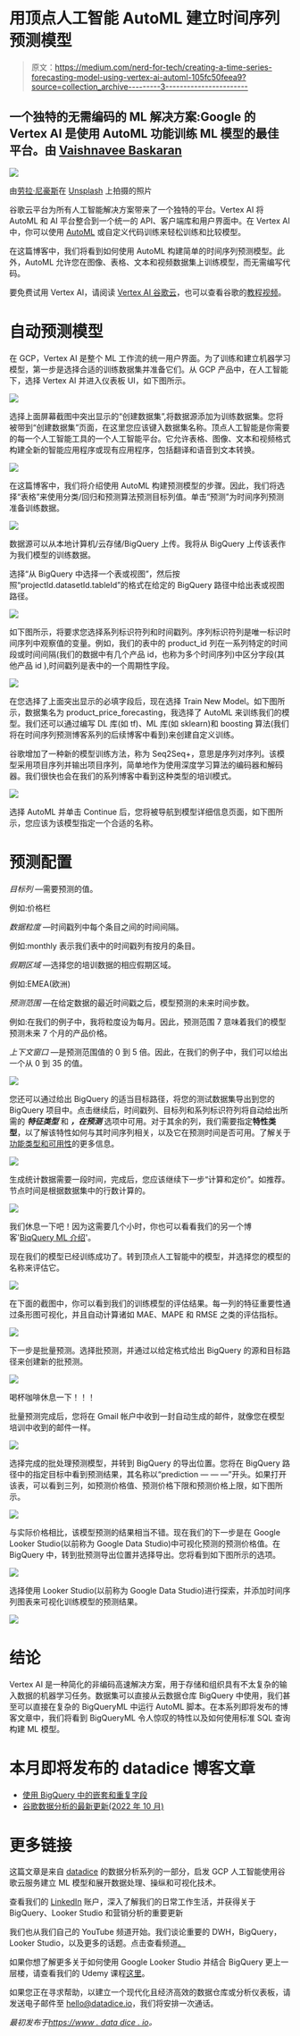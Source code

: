 # 用顶点人工智能 AutoML 建立时间序列预测模型

> 原文：<https://medium.com/nerd-for-tech/creating-a-time-series-forecasting-model-using-vertex-ai-automl-105fc50feea9?source=collection_archive---------3----------------------->

## 一个独特的无需编码的 ML 解决方案:Google 的 Vertex AI 是使用 AutoML 功能训练 ML 模型的最佳平台。由 [Vaishnavee Baskaran](https://www.linkedin.com/in/vaishnavee-baskaran-397495238)

![](img/cf49abc3aa2671f7c75a3ff4122834db.png)

由[劳拉·尼豪斯](https://unsplash.com/@lauraintacoma)在 [Unsplash](https://unsplash.com/?utm_source=unsplash&utm_medium=referral&utm_content=creditCopyText) 上拍摄的照片

谷歌云平台为所有人工智能解决方案带来了一个独特的平台。Vertex AI 将 AutoML 和 AI 平台整合到一个统一的 API、客户端库和用户界面中。在 Vertex AI 中，你可以使用 [AutoML](https://cloud.google.com/vertex-ai/docs/beginner/beginners-guide/) 或自定义代码训练来轻松训练和比较模型。

在这篇博客中，我们将看到如何使用 AutoML 构建简单的时间序列预测模型。此外，AutoML 允许您在图像、表格、文本和视频数据集上训练模型，而无需编写代码。

要免费试用 Vertex AI，请阅读 [Vertex AI 谷歌云](https://cloud.google.com/vertex-ai)，也可以查看谷歌的[教程视频](https://cloud.google.com/vertex-ai/docs/start/introduction-unified-platform)。

# **自动预测模型**

在 GCP，Vertex AI 是整个 ML 工作流的统一用户界面。为了训练和建立机器学习模型，第一步是选择合适的训练数据集并准备它们。从 GCP 产品中，在人工智能下，选择 Vertex AI 并进入仪表板 UI，如下图所示。

![](img/16c03b31b7ff7f9613c7e8e6eb9d5789.png)

选择上面屏幕截图中突出显示的“创建数据集”,将数据源添加为训练数据集。您将被带到“创建数据集”页面，在这里您应该键入数据集名称。顶点人工智能是你需要的每一个人工智能工具的一个人工智能平台。它允许表格、图像、文本和视频格式构建全新的智能应用程序或现有应用程序，包括翻译和语音到文本转换。

![](img/67c14a042f41092b26f8bcf761364cca.png)

在这篇博客中，我们将介绍使用 AutoML 构建预测模型的步骤。因此，我们将选择“表格”来使用分类/回归和预测算法预测目标列值。单击“预测”为时间序列预测准备训练数据。

![](img/878a0a92583aedacdcb8648d6584f0ba.png)

数据源可以从本地计算机/云存储/BigQuery 上传。我将从 BigQuery 上传该表作为我们模型的训练数据。

选择“从 BigQuery 中选择一个表或视图”，然后按照“projectId.datasetId.tableId”的格式在给定的 BigQuery 路径中给出表或视图路径。

![](img/3a31c5fadf69d07304c9a3da5b6e2c07.png)

如下图所示，将要求您选择系列标识符列和时间戳列。序列标识符列是唯一标识时间序列中观察值的变量。例如，我们的表中的 product_id 列在一系列特定的时间段或时间间隔(我们的数据中有几个产品 id，也称为多个时间序列)中区分字段(其他产品 id ),时间戳列是表中的一个周期性字段。

![](img/a215ea4976df34450fa5cbd3608bf16d.png)

在您选择了上面突出显示的必填字段后，现在选择 Train New Model。如下图所示，数据集名为 product_price_forecasting，我选择了 AutoML 来训练我们的模型。我们还可以通过编写 DL 库(如 tf)、ML 库(如 sklearn)和 boosting 算法(我们将在时间序列预测博客系列的后续博客中看到)来创建自定义训练。

谷歌增加了一种新的模型训练方法，称为 Seq2Seq+，意思是序列对序列。该模型采用项目序列并输出项目序列，简单地作为使用深度学习算法的编码器和解码器。我们很快也会在我们的系列博客中看到这种类型的培训模式。

![](img/139dc0fe3f9013cc5cdd2a36e1eaa8e1.png)

选择 AutoML 并单击 Continue 后，您将被导航到模型详细信息页面，如下图所示，您应该为该模型指定一个合适的名称。

# **预测配置**

*目标列* —需要预测的值。

例如:价格栏

*数据粒度* —时间戳列中每个条目之间的时间间隔。

例如:monthly 表示我们表中的时间戳列有按月的条目。

*假期区域* —选择您的培训数据的相应假期区域。

例如:EMEA(欧洲)

*预测范围* —在给定数据的最近时间戳之后，模型预测的未来时间步数。

例如:在我们的例子中，我将粒度设为每月。因此，预测范围 7 意味着我们的模型预测未来 7 个月的产品价格。

*上下文窗口* —是预测范围值的 0 到 5 倍。因此，在我们的例子中，我们可以给出一个从 0 到 35 的值。

![](img/b91186af551fd82dd6567335e4d77ffa.png)

您还可以通过给出 BigQuery 的适当目标路径，将您的测试数据集导出到您的 BigQuery 项目中。点击继续后，时间戳列、目标列和系列标识符列将自动给出所需的 ***特征类型*** 和 ***，在预测*** 选项中可用。对于其余的列，我们需要指定**特性类型**，以了解该特性如何与其时间序列相关，以及它在预测时间是否可用。了解关于[功能类型和可用性](https://cloud.google.com/vertex-ai/docs/datasets/data-types-tabular#feature-type)的更多信息。

![](img/e08cd55ee9cad7331d5fa7d974726855.png)

生成统计数据需要一段时间，完成后，您应该继续下一步“计算和定价”。如推荐。节点时间是根据数据集中的行数计算的。

![](img/89128302a4022d9c7f20d0bb26393f4e.png)

我们休息一下吧！因为这需要几个小时，你也可以看看我们的另一个博客'[BiqQuery ML 介绍](https://datadice.medium.com/introduction-of-bigquery-ml-92ddff190cb0)'。

现在我们的模型已经训练成功了。转到顶点人工智能中的模型，并选择您的模型的名称来评估它。

![](img/3ccc7e4429f1f17eacc068e53d9969de.png)

在下面的截图中，你可以看到我们的训练模型的评估结果。每一列的特征重要性通过条形图可视化，并且自动计算诸如 MAE、MAPE 和 RMSE 之类的评估指标。

![](img/0f55b26535ac4c0bc26f67b2b0300193.png)

下一步是批量预测。选择批预测，并通过以给定格式给出 BigQuery 的源和目标路径来创建新的批预测。

![](img/7eaf39a0516773e5c6b03fa18dce5343.png)

喝杯咖啡休息一下！！！

批量预测完成后，您将在 Gmail 帐户中收到一封自动生成的邮件，就像您在模型培训中收到的邮件一样。

![](img/50dcb87738c941f10b761163678b1f60.png)

选择完成的批处理预测模型，并转到 BigQuery 的导出位置。您将在 BigQuery 路径中的指定目标中看到预测结果，其名称以“prediction — — —”开头。如果打开该表，可以看到三列，如预测价格值、预测价格下限和预测价格上限，如下图所示。

![](img/6faff87ad2d0f114b0873b4357eea413.png)

与实际价格相比，该模型预测的结果相当不错。现在我们的下一步是在 Google Looker Studio(以前称为 Google Data Studio)中可视化预测的预测价格值。在 BigQuery 中，转到批预测导出位置并选择导出。您将看到如下图所示的选项。

![](img/9589732ddd83acfb4d3457cb73316f4b.png)

选择使用 Looker Studio(以前称为 Google Data Studio)进行探索，并添加时间序列图表来可视化训练模型的预测结果。

![](img/d412b008f09953872048d6ee801838a1.png)

# 结论

Vertex AI 是一种简化的非编码高速解决方案，用于存储和组织具有不太复杂的输入数据的机器学习任务。数据集可以直接从云数据仓库 BigQuery 中使用，我们甚至可以直接在复杂的 BigQueryML 中运行 AutoML 脚本。在本系列即将发布的博客文章中，我们将看到 BigQueryML 令人惊叹的特性以及如何使用标准 SQL 查询构建 ML 模型。

# 本月即将发布的 datadice 博客文章

*   [使用 BigQuery 中的嵌套和重复字段](/nerd-for-tech/working-with-nested-and-repeated-fields-in-bigquery-2eccc2641ee2?source=your_stories_page-------------------------------------)
*   [谷歌数据分析的最新更新(2022 年 10 月)](/geekculture/latest-updates-on-google-data-analytics-october-2022-54b82047112a?source=your_stories_page-------------------------------------)

# 更多链接

这篇文章是来自 [datadice](https://www.datadice.io/) 的数据分析系列的一部分，启发 GCP 人工智能使用谷歌云服务建立 ML 模型和展开数据处理、操纵和可视化技术。

查看我们的 [LinkedIn](https://www.linkedin.com/company/datadice) 账户，深入了解我们的日常工作生活，并获得关于 BigQuery、Looker Studio 和营销分析的重要更新

我们也从我们自己的 YouTube 频道开始。我们谈论重要的 DWH，BigQuery，Looker Studio，以及更多的话题。点击查看频道[。](https://www.youtube.com/channel/UCpyCm0Pb2fqu5XnaiflrWDg)

如果你想了解更多关于如何使用 Google Looker Studio 并结合 BigQuery 更上一层楼，请查看我们的 Udemy 课程[这里](https://www.udemy.com/course/bigquery-data-studio-grundlagen/)。

如果您正在寻求帮助，以建立一个现代化且经济高效的数据仓库或分析仪表板，请发送电子邮件至 hello@datadice.io，我们将安排一次通话。

*最初发布于*[*https://www . data dice . io*](https://www.datadice.io/forecasting-model-with-vertex-ai-automl)*。*